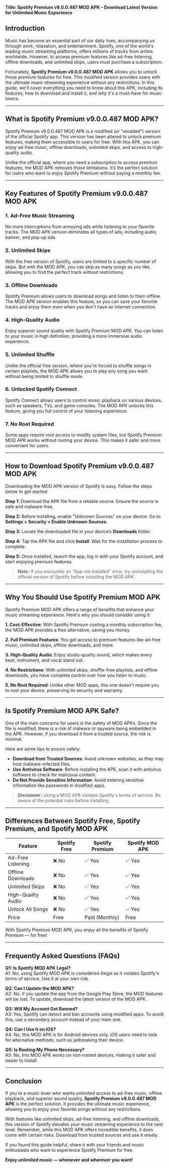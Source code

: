 **Title: Spotify Premium v9.0.0.487 MOD APK – Download Latest Version for Unlimited Music Experience**  

## **Introduction**  
Music has become an essential part of our daily lives, accompanying us through work, relaxation, and entertainment. Spotify, one of the world's leading music streaming platforms, offers millions of tracks from artists worldwide. However, to access premium features like ad-free listening, offline downloads, and unlimited skips, users must purchase a subscription.  

Fortunately, **Spotify Premium v9.0.0.487 MOD APK** allows you to unlock these premium features for free. This modified version provides users with the ultimate music streaming experience without any restrictions. In this guide, we'll cover everything you need to know about this APK, including its features, how to download and install it, and why it's a must-have for music lovers.  

---

## **What is Spotify Premium v9.0.0.487 MOD APK?**  
Spotify Premium v9.0.0.487 MOD APK is a modified (or "modded") version of the official Spotify app. This version has been altered to unlock premium features, making them accessible to users for free. With this APK, you can enjoy ad-free music, offline downloads, unlimited skips, and access to high-quality audio.  

Unlike the official app, where you need a subscription to access premium features, the MOD APK removes those limitations. It’s the perfect solution for users who want to enjoy Spotify Premium without paying a monthly fee.  

---

## **Key Features of Spotify Premium v9.0.0.487 MOD APK**  

### **1. Ad-Free Music Streaming**  
No more interruptions from annoying ads while listening to your favorite tracks. The MOD APK version eliminates all types of ads, including audio, banner, and pop-up ads.  

### **2. Unlimited Skips**  
With the free version of Spotify, users are limited to a specific number of skips. But with the MOD APK, you can skip as many songs as you like, allowing you to find the perfect track without restrictions.  

### **3. Offline Downloads**  
Spotify Premium allows users to download songs and listen to them offline. The MOD APK version enables this feature, so you can save your favorite tracks and enjoy them even when you don't have an internet connection.  

### **4. High-Quality Audio**  
Enjoy superior sound quality with Spotify Premium MOD APK. You can listen to your music in high definition, providing a more immersive audio experience.  

### **5. Unlimited Shuffle**  
Unlike the official free version, where you're forced to shuffle songs in certain playlists, the MOD APK allows you to play any song you want without being limited to shuffle mode.  

### **6. Unlocked Spotify Connect**  
Spotify Connect allows users to control music playback on various devices, such as speakers, TVs, and game consoles. The MOD APK unlocks this feature, giving you full control of your listening experience.  

### **7. No Root Required**  
Some apps require root access to modify system files, but Spotify Premium MOD APK works without rooting your device. This makes it safer and more convenient for users.  

---

## **How to Download Spotify Premium v9.0.0.487 MOD APK**  
Downloading the MOD APK version of Spotify is easy. Follow the steps below to get started:  

**Step 1:** Download the APK file from a reliable source. Ensure the source is safe and malware-free.  

**Step 2:** Before installing, enable "Unknown Sources" on your device. Go to **Settings > Security > Enable Unknown Sources**.  

**Step 3:** Locate the downloaded file in your device’s **Downloads** folder.  

**Step 4:** Tap the APK file and click **Install**. Wait for the installation process to complete.  

**Step 5:** Once installed, launch the app, log in with your Spotify account, and start enjoying premium features.  

> **Note:** If you encounter an "App not installed" error, try uninstalling the official version of Spotify before installing the MOD APK.  

---

## **Why You Should Use Spotify Premium MOD APK**  
Spotify Premium MOD APK offers a range of benefits that enhance your music streaming experience. Here's why you should consider using it:  

**1. Cost-Effective**: With Spotify Premium costing a monthly subscription fee, the MOD APK provides a free alternative, saving you money.  

**2. Full Premium Features**: You get access to premium features like ad-free music, unlimited skips, offline downloads, and more.  

**3. High-Quality Audio**: Enjoy studio-quality sound, which makes every beat, instrument, and vocal stand out.  

**4. No Restrictions**: With unlimited skips, shuffle-free playlists, and offline downloads, you have complete control over how you listen to music.  

**5. No Root Required**: Unlike other MOD apps, this one doesn't require you to root your device, preserving its security and warranty.  

---

## **Is Spotify Premium MOD APK Safe?**  
One of the main concerns for users is the safety of MOD APKs. Since the file is modified, there is a risk of malware or spyware being embedded in the APK. However, if you download it from a trusted source, the risk is minimal.  

Here are some tips to ensure safety:  
- **Download from Trusted Sources**: Avoid unknown websites, as they may host malware-infected files.  
- **Use Antivirus Software**: Before installing the APK, scan it with antivirus software to check for malicious content.  
- **Do Not Provide Sensitive Information**: Avoid entering sensitive information like passwords in modified apps.  

> **Disclaimer:** Using a MOD APK violates Spotify's terms of service. Be aware of the potential risks before installing.  

---

## **Differences Between Spotify Free, Spotify Premium, and Spotify MOD APK**  

| **Feature**         | **Spotify Free** | **Spotify Premium** | **Spotify MOD APK** |
|---------------------|-----------------|--------------------|---------------------|
| Ad-Free Listening   | ❌ No            | ✅ Yes               | ✅ Yes               |
| Offline Downloads   | ❌ No            | ✅ Yes               | ✅ Yes               |
| Unlimited Skips     | ❌ No            | ✅ Yes               | ✅ Yes               |
| High-Quality Audio  | ❌ No            | ✅ Yes               | ✅ Yes               |
| Unlock All Songs    | ❌ No            | ✅ Yes               | ✅ Yes               |
| Price               | Free            | Paid (Monthly)     | Free                 |

With Spotify Premium MOD APK, you enjoy all the benefits of Spotify Premium — for free!  

---

## **Frequently Asked Questions (FAQs)**  

**Q1: Is Spotify MOD APK Legal?**  
A1: No, using Spotify MOD APK is considered illegal as it violates Spotify's terms of service. Use it at your own risk.  

**Q2: Can I Update the MOD APK?**  
A2: No, if you update the app from the Google Play Store, the MOD features will be lost. To update, download the latest version of the MOD APK.  

**Q3: Will My Account Get Banned?**  
A3: Yes, Spotify can detect and ban accounts using modified apps. To avoid this, use a secondary account instead of your main one.  

**Q4: Can I Use It on iOS?**  
A4: No, this MOD APK is for Android devices only. iOS users need to look for alternative methods, such as jailbreaking their device.  

**Q5: Is Rooting My Phone Necessary?**  
A5: No, this MOD APK works on non-rooted devices, making it safer and easier to install.  

---

## **Conclusion**  
If you’re a music lover who wants unlimited access to ad-free music, offline playback, and superior sound quality, **Spotify Premium v9.0.0.487 MOD APK** is the perfect solution. It provides the ultimate music experience, allowing you to enjoy your favorite songs without any restrictions.  

With features like unlimited skips, ad-free listening, and offline downloads, this version of Spotify elevates your music streaming experience to the next level. Remember, while this MOD APK offers incredible benefits, it does come with certain risks. Download from trusted sources and use it wisely.  

If you found this guide helpful, share it with your friends and music enthusiasts who want to experience Spotify Premium for free.  

**Enjoy unlimited music — whenever and wherever you want!**
